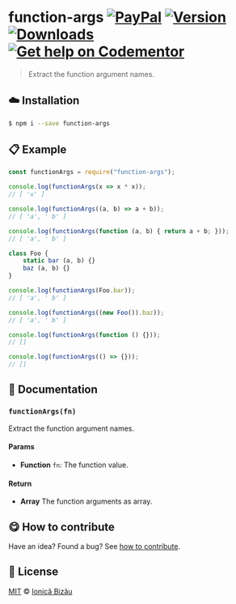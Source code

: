 
# function-args [![PayPal](https://img.shields.io/badge/%24-paypal-f39c12.svg)][paypal-donations] [![Version](https://img.shields.io/npm/v/function-args.svg)](https://www.npmjs.com/package/function-args) [![Downloads](https://img.shields.io/npm/dt/function-args.svg)](https://www.npmjs.com/package/function-args) [![Get help on Codementor](https://cdn.codementor.io/badges/get_help_github.svg)](https://www.codementor.io/johnnyb?utm_source=github&utm_medium=button&utm_term=johnnyb&utm_campaign=github)

> Extract the function argument names.

## :cloud: Installation

```sh
$ npm i --save function-args
```


## :clipboard: Example



```js
const functionArgs = require("function-args");

console.log(functionArgs(x => x * x));
// [ 'x' ]

console.log(functionArgs((a, b) => a + b));
// [ 'a', ' b' ]

console.log(functionArgs(function (a, b) { return a + b; }));
// [ 'a', ' b' ]

class Foo {
    static bar (a, b) {}
    baz (a, b) {}
}

console.log(functionArgs(Foo.bar));
// [ 'a', ' b' ]

console.log(functionArgs((new Foo()).baz));
// [ 'a', ' b' ]

console.log(functionArgs(function () {}));
// []

console.log(functionArgs(() => {}));
// []
```

## :memo: Documentation


### `functionArgs(fn)`
Extract the function argument names.

#### Params
- **Function** `fn`: The function value.

#### Return
- **Array** The function arguments as array.



## :yum: How to contribute
Have an idea? Found a bug? See [how to contribute][contributing].


## :scroll: License

[MIT][license] © [Ionică Bizău][website]

[paypal-donations]: https://www.paypal.com/cgi-bin/webscr?cmd=_s-xclick&hosted_button_id=RVXDDLKKLQRJW
[donate-now]: http://i.imgur.com/6cMbHOC.png

[license]: http://showalicense.com/?fullname=Ionic%C4%83%20Biz%C4%83u%20%3Cbizauionica%40gmail.com%3E%20(http%3A%2F%2Fionicabizau.net)&year=2016#license-mit
[website]: http://ionicabizau.net
[contributing]: /CONTRIBUTING.md
[docs]: /DOCUMENTATION.md
